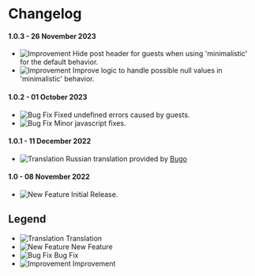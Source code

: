 # Changelog

#### 1.0.3 - 26 November 2023
- ![Improvement](https://smftricks.com/assets/changelog/tag--pencil.png) Hide post header for guests when using 'minimalistic' for the default behavior.
- ![Improvement](https://smftricks.com/assets/changelog/tag--pencil.png) Improve logic to handle possible null values in 'minimalistic' behavior.

#### 1.0.2 - 01 October 2023
- ![Bug Fix](https://smftricks.com/assets/changelog/bug--minus.png) Fixed undefined errors caused by guests.
- ![Bug Fix](https://smftricks.com/assets/changelog/bug--minus.png) Minor javascript fixes.

#### 1.0.1 - 11 December 2022
- ![Translation](https://smftricks.com/assets/changelog/language.png) Russian translation provided by [Bugo](https://www.simplemachines.org/community/index.php?action=profile;u=229017)

#### 1.0 - 08 November 2022
- ![New Feature](https://smftricks.com/assets/changelog/tag--plus.png) Initial Release.

## Legend
- ![Translation](https://smftricks.com/assets/changelog/language.png) Translation
- ![New Feature](https://smftricks.com/assets/changelog/tag--plus.png) New Feature
- ![Bug Fix](https://smftricks.com/assets/changelog/bug--minus.png) Bug Fix
- ![Improvement](https://smftricks.com/assets/changelog/tag--pencil.png) Improvement
